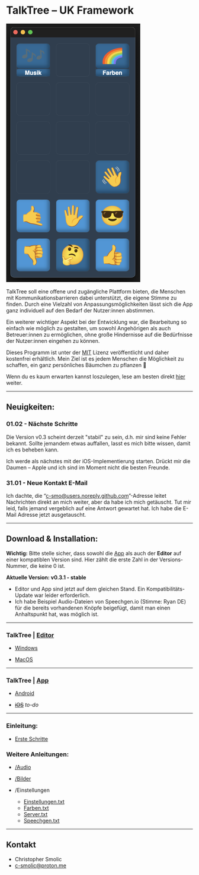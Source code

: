 # TalkTree – UK Framework

   <img src="./preview_main.png" alt="preview_main" width="362" height="696">

TalkTree soll eine offene und zugängliche Plattform bieten, die Menschen mit Kommunikationsbarrieren dabei unterstützt, die eigene Stimme zu finden. Durch eine Vielzahl von Anpassungsmöglichkeiten lässt sich die App ganz individuell auf den Bedarf der Nutzer:innen abstimmen.

Ein weiterer wichtiger Aspekt bei der Entwicklung war, die Bearbeitung so einfach wie möglich zu gestalten, um sowohl Angehörigen als auch Betreuer:innen zu ermöglichen, ohne große Hindernisse auf die Bedürfnisse der Nutzer:innen eingehen zu können.

Dieses Programm ist unter der [MIT](https://github.com/c-smo/TalkTree-Edit/blob/main/LICENSE.md) Lizenz veröffentlicht und daher kostenfrei erhältlich. Mein Ziel ist es jedem Menschen die Möglichkeit zu schaffen, ein ganz persönliches Bäumchen zu pflanzen 🌱

Wenn du es kaum erwarten kannst loszulegen, lese am besten direkt [hier](https://github.com/c-smo/TalkTree-Edit/blob/main/TalkTree_Edit/Anleitungen/Erste_Schritte.md) weiter.

---

## Neuigkeiten:

### 01.02 - Nächste Schritte
Die Version v0.3 scheint derzeit "stabil" zu sein, d.h. mir sind keine Fehler bekannt. Sollte jemandem etwas auffallen, lasst es mich bitte wissen, damit ich es beheben kann.

Ich werde als nächstes mit der iOS-Implementierung starten. Drückt mir die Daumen – Apple und ich sind im Moment nicht die besten Freunde.

### 31.01 - Neue Kontakt E-Mail
Ich dachte, die “c-smo@users.noreply.github.com”-Adresse leitet Nachrichten direkt an mich weiter, aber da habe ich mich getäuscht. Tut mir leid, falls jemand vergeblich auf eine Antwort gewartet hat. Ich habe die E-Mail Adresse jetzt ausgetauscht.

---

## Download & Installation:

**Wichtig:** Bitte stelle sicher, dass sowohl die [App](https://github.com/c-smo/TalkTree-App) als auch der **Editor** auf einer kompatiblen Version sind. Hier zählt die erste Zahl in der Versions-Nummer, die keine 0 ist.

**Aktuelle Version: v0.3.1 - stable** 

- Editor und App sind jetzt auf dem gleichen Stand. Ein Kompatibilitäts-Update war leider erforderlich. 
- Ich habe Beispiel Audio-Dateien von Speechgen.io (Stimme: Ryan DE) für die bereits vorhandenen Knöpfe beigefügt, damit man einen Anhaltspunkt hat, was möglich ist.

---

### TalkTree | **[Editor](https://github.com/c-smo/TalkTree-Edit)**

- [Windows](https://github.com/c-smo/TalkTree-Edit/blob/main/TalkTree_Edit/Anleitungen/Installation/windows.md)

- [MacOS](https://github.com/c-smo/TalkTree-Edit/blob/main/TalkTree_Edit/Anleitungen/Installation/macos.md)

---

### TalkTree | **[App](https://github.com/c-smo/TalkTree-App)**

- [Android](https://github.com/c-smo/TalkTree-App/releases/download/v0.3.0/TalkTree-App_v0.3.0_android.apk)

- ~~[iOS](URL)~~ _to-do_

---

### Einleitung:

- [Erste Schritte](https://github.com/c-smo/TalkTree-Edit/blob/main/TalkTree_Edit/Anleitungen/Erste_Schritte.md)


### Weitere Anleitungen:

- [/Audio](https://github.com/c-smo/TalkTree-Edit/blob/main/TalkTree_Edit/Anleitungen/Audio/Audio.md)
- [/Bilder](https://github.com/c-smo/TalkTree-Edit/blob/main/TalkTree_Edit/Anleitungen/Bilder/Bilder.md)
- /Einstellungen

  - [Einstellungen.txt](https://github.com/c-smo/TalkTree-Edit/blob/main/TalkTree_Edit/Anleitungen/Einstellungen/Einstellungen.md)
  - [Farben.txt](https://github.com/c-smo/TalkTree-Edit/blob/main/TalkTree_Edit/Anleitungen/Einstellungen/Farben.md)
  - [Server.txt](https://github.com/c-smo/TalkTree-Edit/blob/main/TalkTree_Edit/Anleitungen/Einstellungen/Server.md)
  - [Speechgen.txt](https://github.com/c-smo/TalkTree-Edit/blob/main/TalkTree_Edit/Anleitungen/Einstellungen/Speechgen.md)

---

## Kontakt

- Christopher Smolic
- c-smolic@proton.me
